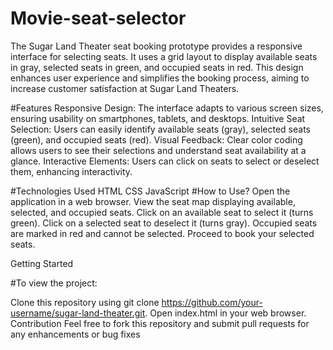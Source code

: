 # Movie-seat-selector
The Sugar Land Theater seat booking prototype provides a responsive interface for selecting seats. It uses a grid layout to display available seats in gray, selected seats in green, and occupied seats in red. This design enhances user experience and simplifies the booking process, aiming to increase customer satisfaction at Sugar Land Theaters.








#Features
Responsive Design: The interface adapts to various screen sizes, ensuring usability on smartphones, tablets, and desktops.
Intuitive Seat Selection: Users can easily identify available seats (gray), selected seats (green), and occupied seats (red).
Visual Feedback: Clear color coding allows users to see their selections and understand seat availability at a glance.
Interactive Elements: Users can click on seats to select or deselect them, enhancing interactivity.







#Technologies Used
HTML
CSS
JavaScript
#How to Use?
Open the application in a web browser.
View the seat map displaying available, selected, and occupied seats.
Click on an available seat to select it (turns green).
Click on a selected seat to deselect it (turns gray).
Occupied seats are marked in red and cannot be selected.
Proceed to book your selected seats.






Getting Started



#To view the project:

Clone this repository using git clone https://github.com/your-username/sugar-land-theater.git.
Open index.html in your web browser.
Contribution
Feel free to fork this repository and submit pull requests for any enhancements or bug fixes











